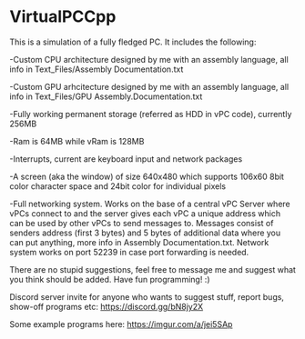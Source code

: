 # VirtualPCCpp

This is a simulation of a fully fledged PC. It includes the following:

-Custom CPU architecture designed by me with an assembly language, all info in Text_Files/Assembly Documentation.txt

-Custom GPU arhcitecture designed by me with an assembly language, all info in Text_Files/GPU Assembly.Documentation.txt

-Fully working permanent storage (referred as HDD in vPC code), currently 256MB

-Ram is 64MB while vRam is 128MB

-Interrupts, current are keyboard input and network packages

-A screen (aka the window) of size 640x480 which supports 106x60 8bit color character space and 24bit color for individual pixels

-Full networking system. Works on the base of a central vPC Server where vPCs connect to and the server gives each vPC a unique address which can be used by other vPCs to send messages to. Messages consist of senders address (first 3 bytes) and 5 bytes of additional data where you can put anything, more info in Assembly Documentation.txt. Network system works on port 52239 in case port forwarding is needed.


There are no stupid suggestions, feel free to message me and suggest what you think should be added. Have fun programming! :)

Discord server invite for anyone who wants to suggest stuff, report bugs, show-off programs etc: https://discord.gg/bN8jy2X

Some example programs here:
https://imgur.com/a/jei5SAp
